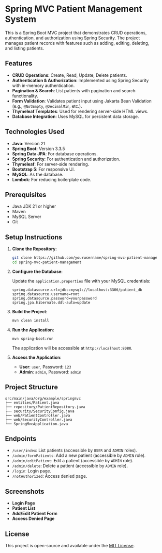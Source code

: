 
# Spring MVC Patient Management System

This is a Spring Boot MVC project that demonstrates CRUD operations, authentication, and authorization using Spring Security. The project manages patient records with features such as adding, editing, deleting, and listing patients.

## Features

- **CRUD Operations**: Create, Read, Update, Delete patients.
- **Authentication & Authorization**: Implemented using Spring Security with in-memory authentication.
- **Pagination & Search**: List patients with pagination and search functionality.
- **Form Validation**: Validates patient input using Jakarta Bean Validation (e.g., `@NotEmpty`, `@DecimalMin`, etc.).
- **Thymeleaf Templates**: Used for rendering server-side HTML views.
- **Database Integration**: Uses MySQL for persistent data storage.

## Technologies Used

- **Java**: Version 21
- **Spring Boot**: Version 3.3.5
- **Spring Data JPA**: For database operations.
- **Spring Security**: For authentication and authorization.
- **Thymeleaf**: For server-side rendering.
- **Bootstrap 5**: For responsive UI.
- **MySQL**: As the database.
- **Lombok**: For reducing boilerplate code.

## Prerequisites

- Java JDK 21 or higher
- Maven
- MySQL Server
- Git

## Setup Instructions

1. **Clone the Repository**:

   ```bash
   git clone https://github.com/yourusername/spring-mvc-patient-management.git
   cd spring-mvc-patient-management
   ```

2. **Configure the Database**:

   Update the `application.properties` file with your MySQL credentials:

   ```properties
   spring.datasource.url=jdbc:mysql://localhost:3306/patient_db
   spring.datasource.username=root
   spring.datasource.password=yourpassword
   spring.jpa.hibernate.ddl-auto=update
   ```

3. **Build the Project**:

   ```bash
   mvn clean install
   ```

4. **Run the Application**:

   ```bash
   mvn spring-boot:run
   ```

   The application will be accessible at `http://localhost:8080`.

5. **Access the Application**:

   - **User**: `user`, Password: `123`
   - **Admin**: `admin`, Password: `admin`

## Project Structure

```plaintext
src/main/java/org/example/springmvc
├── entities/Patient.java
├── repository/PatientRepository.java
├── security/SecurityConfig.java
├── web/PatientController.java
├── web/SecurityController.java
└── SpringMvcApplication.java
```

## Endpoints

- `/user/index`: List patients (accessible by `USER` and `ADMIN` roles).
- `/admin/formPatients`: Add a new patient (accessible by `ADMIN` role).
- `/admin/editPatient`: Edit a patient (accessible by `ADMIN` role).
- `/admin/delete`: Delete a patient (accessible by `ADMIN` role).
- `/login`: Login page.
- `/notAuthorized`: Access denied page.

## Screenshots

- **Login Page**
- **Patient List**
- **Add/Edit Patient Form**
- **Access Denied Page**

## License

This project is open-source and available under the [MIT License](LICENSE).
